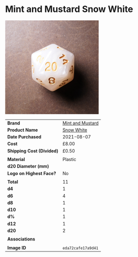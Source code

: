 # Mint and Mustard Snow White

<img src="https://raw.githubusercontent.com/jesskelsall/astarus-images/main/dice/eda72cafe17a9d41.jpg" height="300" />

|||
| --- | --- |
| **Brand** | [Mint and Mustard](https://mintmustard.co.uk/) |
| **Product Name** | [Snow White](https://mintmustard.co.uk/products/snow-white-11pc-dice-set) |
| **Date Purchased** | 2021-08-07 |
| **Cost** | £8.00 |
| **Shipping Cost (Divided)** | £0.50 |
||
| **Material** | Plastic |
| **d20 Diameter (mm)** | |
| **Logo on Highest Face?** | No |
||
| **Total** | 11 |
| **d4** | 1 |
| **d6** | 4 |
| **d8** | 1 |
| **d10** | 1 |
| **d%** | 1 |
| **d12** | 1 |
| **d20** | 2 |
||
| **Associations** | |
||
| **Image ID** | `eda72cafe17a9d41` |
